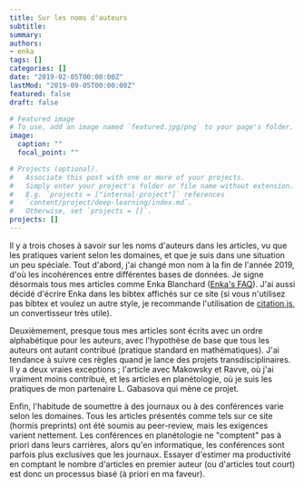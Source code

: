 ```yaml
---
title: Sur les noms d'auteurs
subtitle: 
summary: 
authors:
- enka
tags: []
categories: []
date: "2019-02-05T00:00:00Z"
lastMod: "2019-09-05T00:00:00Z"
featured: false
draft: false

# Featured image
# To use, add an image named `featured.jpg/png` to your page's folder. 
image:
  caption: ""
  focal_point: ""

# Projects (optional).
#   Associate this post with one or more of your projects.
#   Simply enter your project's folder or file name without extension.
#   E.g. `projects = ["internal-project"]` references 
#   `content/project/deep-learning/index.md`.
#   Otherwise, set `projects = []`.
projects: []
---
```


Il y a trois choses à savoir sur les noms d'auteurs dans les articles, vu que les pratiques varient selon les domaines, et que je suis dans une situation un peu spéciale. Tout d'abord, j'ai changé mon nom à la fin de l'année 2019, d'où les incohérences entre différentes bases de données. Je signe désormais tous mes articles comme Enka Blanchard ([Enka's FAQ](/files/FAQ-Enka.pdf)). J'ai aussi décidé d'écrire Enka dans les bibtex affichés sur ce site (si vous n'utilisez pas bibtex et voulez un autre style, je recommande l'utilisation de [citation.js](https://citation.js.org/demo/), un convertisseur très utile).


Deuxièmement, presque tous mes articles sont écrits avec un ordre alphabétique pour les auteurs, avec l'hypothèse de base que tous les auteurs ont autant contribué (pratique standard en mathématiques). J'ai tendance à suivre ces règles quand je lance des projets transdisciplinaires. Il y a deux vraies exceptions ; l'article avec Makowsky et Ravve, où j'ai vraiment moins contribué, et les articles en planétologie, où je suis les pratiques de mon partenaire L. Gabasova qui mène ce projet.


Enfin, l'habitude de soumettre à des journaux ou à des conférences varie selon les domaines. Tous les articles présentés comme tels sur ce site (hormis preprints) ont été soumis au peer-review, mais les exigences varient nettement. Les conférences en planétologie ne "comptent" pas à priori dans leurs carrières, alors qu'en informatique, les conférences sont parfois plus exclusives que les journaux. Essayer d'estimer ma productivité en comptant le nombre d'articles en premier auteur (ou d'articles tout court) est donc un processus biasé (à priori en ma faveur).
